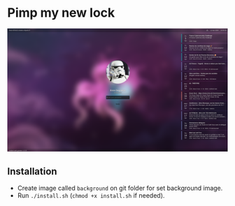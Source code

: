 # Pimp my new lock

![exemple](assets/exemple.png)


## Installation

- Create image called `background` on git folder for set background image.
- Run `./install.sh` (`chmod +x install.sh` if needed).


